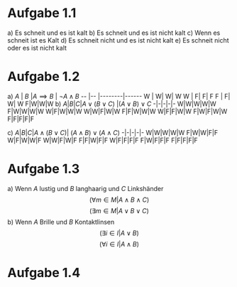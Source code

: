 # Aufgabe 1.1
a) Es schneit und es ist kalt
b) Es schneit und es ist nicht kalt
c) Wenn es schneit ist es Kalt
d) Es schneit nicht und es ist nicht kalt
e) Es schneit nicht oder es ist nicht kalt

# Aufgabe 1.2
a)
$A$  | $B$ |$A \implies B$ | $\neg A \land B$
-- |--  |--------|------
W  | W| W| W
W  | F| F| F
F | F| W| W
F|W|W|W
b)
$A$|$B$|$C$|$A \lor (B \lor C)$ |$(A \lor B) \lor C$
-|-|-|-|-
W|W|W|W|W
F|W|W|W|W
W|F|W|W|W
W|W|F|W|W
F|F|W|W|W
W|F|F|W|W
F|W|F|W|W
F|F|F|F|F

c)
$A$|$B$|$C$|$A \land (B \lor C)$| $(A \land B) \lor (A \land C)$
-|-|-|-|-
W|W|W|W|W
F|W|W|F|F
W|F|W|W|F
W|W|F|W|F
F|F|W|F|F
W|F|F|F|F
F|W|F|F|F
F|F|F|F|F

# Aufgabe 1.3
a)
Wenn $A$ lustig und $B$ langhaarig und $C$ Linkshänder
$$(\forall m \in M| A \land B \land C)$$
$$(\exists m \in M|A \lor B \lor C)$$
b) Wenn $A$ Brille und $B$ Kontaktlinsen
$$(\exists i \in I|A \lor B)$$
$$(\forall i \in I| A \land B)$$
# Aufgabe 1.4
$$$$